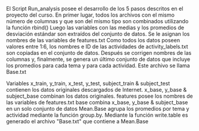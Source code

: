 El Script Run_analysis posee el desarrollo de los 5 pasos descritos en el proyecto del curso.
En primer lugar, todos los archivos con el mismo número de columnas y que son del mismo tipo son combinados utilizando la función rbind()
Luego las variables con las medias y los promedios de desviación estándar son extraídos del conjunto de datos. Se le asignan los nombres de las variables de features.txt
Como todos los datos poseen valores entre 1:6, los nombres e ID de las actividades de activity_labels.txt son copiadas en el conjunto de datos.
Después se corrigen nombres de las columnas y, finalmente, se genera un último conjunto de datos que incluye los promedios para cada tema y para cada actividad. Este archivo
se llama Base.txt

Variables
x_train, y_train, x_test, y_test, subject_train & subject_test contienen los datos originales descargados de Internet.
x_base, y_base & subject_base combinan los datos originales.
features posee los nombres de las variables de features.txt
base combina x_base, y_base & subject_base en un solo conjunto de datos
Mean.Base agrupa los promedios por tema y actividad mediante la función group.by.
Mediante la función write.table es generado el archivo "Base.txt" que contiene a Mean.Base
